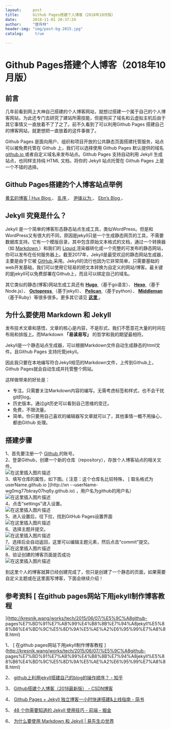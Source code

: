 ```yaml
---
layout:		post
title: 		Github Pages搭建个人博客（2018年10月版）
date: 		2018-11-01 20:37:24
author:		"唐传林"
header-img: "img/post-bg-2015.jpg"
catalog:	 true

---
```

#  Github Pages搭建个人博客（2018年10月版）

##  前言

几年前看到网上大神自己搭建的个人博客网站，就想过搭建一个属于自己的个人博客网站，为此还专门去研究了建站所需技能，但是购买了域名和云虚拟主机后由于其它事情又一直放着不了了之了。前不久看到了可以利用Github
Pages 搭建自己的博客网站，就更想把一直放着的这件事做了。

Github Pages 是面向用户、组织和项目开放的公共静态页面搭建托管服务，站点可以被免费托管在 Github 上，我们可以选择使用 Github
Pages 默认提供的域名 [ github.io ](http://github.io) 或者自定义域名来发布站点。Github Pages 支持自动利用
Jekyll 生成站点，也同样支持纯 HTML 文档，将你的 Jekyll 站点托管在 Github Pages 上是一个不错的选择。

##  Github Pages搭建的个人博客站点举例

[ 黄玄的博客 | Hux Blog ](http://huangxuan.me/) 、 [ 乱序 ](http://mida.re/) 、 [ 尹锋以为
](https://ingf.github.io/) 、 [ Ebn’s Blog ](http://ebnbin.com/) 、

##  Jekyll 究竟是什么？

Jekyll
是一个简单的博客形态静态站点生成工具，类似WordPress。但是和WordPress又有很大的不同，原因是jekyll只是一个生成静态网页的工具，不需要数据库支持。它有一个模版目录，其中包含原始文本格式的文档，通过一个转换器（如
[ Markdown ](http://daringfireball.net/projects/markdown/) ）和我们的 [ Liquid
](https://github.com/Shopify/liquid/wiki)
渲染器转化成一个完整的可发布的静态网站，你可以发布在任何服务器上。截至2017年，Jekyll是最受欢迎的静态网站生成器，主要是由于它被 [ GitHub
](https://en.wikipedia.org/wiki/GitHub)
采用。Jekyll的流行也因为它非常简单，只需要基础的web开发基础，我们可以使用它轻易的把文本转换为自定义的网站/博客。最关键的是jekyll可以免费部署在Github上，而且可以绑定自己的域名。

其它类似的静态(博客)网站生成工具还有 [ **Hugo** ](http://gohugo.io/) （基于go语言）、 [ **Hexo**
](http://gohugo.io/) （基于Node.js）、 [ **Octopress** ](http://octopress.org/)
（基于jekyll）、 [ **Pelican** ](http://getpelican.com/) （基于python）、 [
**Middleman** ](https://middlemanapp.com/) （基于Ruby）等很多很多。更多其它请见 [ **这里**
](https://en.wikipedia.org/wiki/Category:Blog_software) 。

##  为什么要使用 Markdown 和 Jekyll

发布技术文章和感悟，文章的核心是内容，不是形式，我们不愿意花大量的时间在布局和排版上。而Markdown **「易读易写」** 的哲学和我的期望最相符。

Jekyll是一个静态站点生成器，可以根据Markdown文件自动生成静态的html文件。且Github Pages 支持托管jekyll。

因此我只要在本地编写符合Jekyll规范的Markdown文件，上传到Github上，Github Pages就会自动生成并托管整个网站。

这样做带来的好处是：

  * 专注。只需要关注Markdown内容的编写。无需考虑标签和样式，也不会干扰git的log。 
  * 历史版本。通过git历史可以看到自己思维的变迁。 
  * 免费，不限流量。 
  * 简单。你只要用自己喜欢的编辑器写文章就可以了，其他事情一概不用操心，都由Github 处理。 

##  搭建步骤

1、首先要注册一个 [ Github ](https://github.com/) 的账号。  
2、登录Github，创建一个新的仓库（repository），存放个人博客站点的相关文件。  
![在这里插入图片描述](https://img-blog.csdnimg.cn/2018110120350380.png)  
3、填写仓库的属性，如下图。(  注意：这个仓库名比较特殊， [ 取名格式为userName.github.io ](http://xn
--userName-wg0mg77bkray07hq6y.github.io) ，用户名为github的用户名）  
![在这里插入图片描述](https://img-blog.csdnimg.cn/2018110120351922.png)  
4、点击“settings”进入设置。  
![在这里插入图片描述](https://img-blog.csdnimg.cn/20181101203546472.png)  
5、进入设置后，往下拉，找到GitHub Pages设置界面  
![在这里插入图片描述](https://img-blog.csdnimg.cn/20181101203559658.png)  
6、选择主题并提交。  
![在这里插入图片描述](https://img-blog.csdnimg.cn/20181101203610342.png)  
7、选择后会自动返回，这里可以编辑主题元素，然后点击“commit”提交。  
![在这里插入图片描述](https://img-blog.csdnimg.cn/2018110120363148.png)  
8、验证创建的博客页面是否成功  
![在这里插入图片描述](https://img-blog.csdnimg.cn/20181101203640350.png)

到这里个人的博客就算已经创建完成了，但只是创建了一个静态的页面，如果需要自定义主题或在这里面写博客，下面会继续介绍！

##  参考资料 [ 在github pages网站下用jekyll制作博客教程
](http://kresnik.wang/works/tech/2015/06/07/%E5%9C%A8github-
pages%E7%BD%91%E7%AB%99%E4%B8%8B%E7%94%A8jekyll%E5%88%B6%E4%BD%9C%E5%8D%9A%E5%AE%A2%E6%95%99%E7%A8%8B.html)

1、 [ 在github pages网站下用jekyll制作博客教程
](http://kresnik.wang/works/tech/2015/06/07/%E5%9C%A8github-
pages%E7%BD%91%E7%AB%99%E4%B8%8B%E7%94%A8jekyll%E5%88%B6%E4%BD%9C%E5%8D%9A%E5%AE%A2%E6%95%99%E7%A8%8B.html)

2、 [ github上利用jekyll搭建自己的blog的操作顺序？ - 知乎
](https://www.zhihu.com/question/30018945?sort=created)

3、 [ Github搭建个人博客（2018最新版） - CSDN博客
](https://blog.csdn.net/Maple_ROSI/article/details/79484691)

4、 [ Github Pages + Jekyll 独立博客一小时快速搭建&上线指南 - 简书
](https://www.jianshu.com/p/7593508666f8#jekyll-1)

5、 [ 48 个你需要知道的 Jekyll 使用技巧 - 前端 - 掘金
](https://juejin.im/entry/58eb2b9f2f301e00624d8027)

6、 [ 为什么要使用 Markdown 和 Jekyll | 易先生の世界
](https://yijingping.github.io/2015/01/05/%E4%BD%BF%E7%94%A8markdown%E5%92%8Cjekyll.html)

